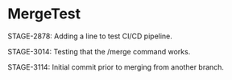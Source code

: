 # MergeTest

STAGE-2878: Adding a line to test CI/CD pipeline.

STAGE-3014: Testing that the /merge command works.

STAGE-3114: Initial commit prior to merging from another branch.
